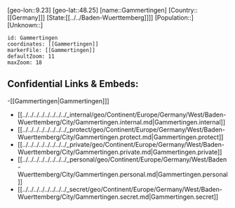 ﻿---
location: [48.25,9.23]
mapzoom: [7,12] 
mapmarker: city 
type: City
tags:
- geo/City


SpocWebEntityId: 30351
isDeleted: false
confidential: public

---
[geo-lon::9.23]
[geo-lat::48.25]
[name::Gammertingen]
[Country::[[Germany]]]
[State:[[../../Baden-Wuerttemberg]]]]
[Population::]
[Unknown::]


```leaflet
id: Gammertingen
coordinates: [[Gammertingen]]
markerFile: [[Gammertingen]]
defaultZoom: 11 
maxZoom: 18
```


## Confidential Links & Embeds: 
-[[Gammertingen|Gammertingen]]] 
- [[../../../../../../../../_internal/geo/Continent/Europe/Germany/West/Baden-Wuerttemberg/City/Gammertingen.internal.md|Gammertingen.internal]] 
- [[../../../../../../../../_protect/geo/Continent/Europe/Germany/West/Baden-Wuerttemberg/City/Gammertingen.protect.md|Gammertingen.protect]] 
- [[../../../../../../../../_private/geo/Continent/Europe/Germany/West/Baden-Wuerttemberg/City/Gammertingen.private.md|Gammertingen.private]] 
- [[../../../../../../../../_personal/geo/Continent/Europe/Germany/West/Baden-Wuerttemberg/City/Gammertingen.personal.md|Gammertingen.personal]] 
- [[../../../../../../../../_secret/geo/Continent/Europe/Germany/West/Baden-Wuerttemberg/City/Gammertingen.secret.md|Gammertingen.secret]] 
